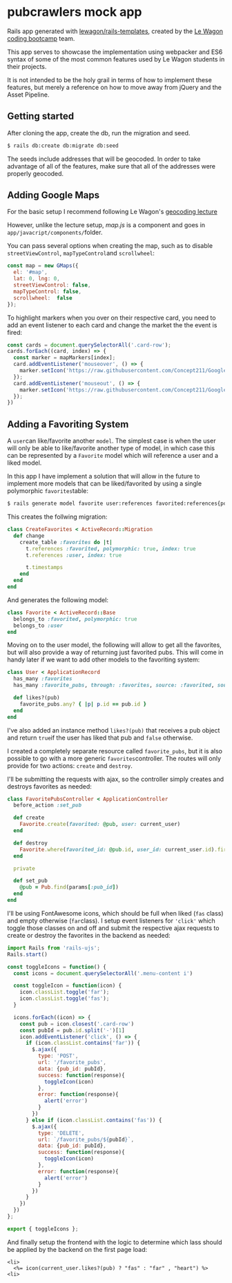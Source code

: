 # pubcrawlers mock app

Rails app generated with [lewagon/rails-templates](https://github.com/lewagon/rails-templates), created by the [Le Wagon coding bootcamp](https://www.lewagon.com) team.

This app serves to showcase the implementation using webpacker and ES6 syntax of some of the most common features used by Le Wagon students in their projects.

It is not intended to be the holy grail in terms of how to implement these features, but merely a reference on how to move away from jQuery and the Asset Pipeline.

## Getting started

After cloning the app, create the db, run the migration and seed.

```bash
$ rails db:create db:migrate db:seed
```

The seeds include addresses that will be geocoded. In order to take advantage of all of the features, make sure that all of the addresses were properly geocoded.


## Adding Google Maps

For the basic setup I recommend following Le Wagon's [geocoding lecture](https://kitt.lewagon.com/knowledge/lectures/05-Rails%2F08-Airbnb-Geocoder)

However, unlike the lecture setup, *map.js* is a component and goes in `app/javacript/components/`folder.

You can pass several options when creating the map, such as to disable `streetViewControl`, `mapTypeControl`and `scrollwheel`:

```javascript
const map = new GMaps({
  el: '#map',
  lat: 0, lng: 0,
  streetViewControl: false,
  mapTypeControl: false,
  scrollwheel:  false
});
```

To highlight markers when you over on their respective card, you need to add an event listener to each card and change the market the the event is fired:

```javascript
const cards = document.querySelectorAll('.card-row');
cards.forEach((card, index) => {
  const marker = mapMarkers[index];
  card.addEventListener('mouseover', () => {
    marker.setIcon('https://raw.githubusercontent.com/Concept211/Google-Maps-Markers/master/images/marker_blue.png');
  });
  card.addEventListener('mouseout', () => {
    marker.setIcon('https://raw.githubusercontent.com/Concept211/Google-Maps-Markers/master/images/marker_red.png');
  });
})
```

## Adding a Favoriting System

A `user`can like/favorite another `model`. The simplest case is when the user will only be able to like/favorite another type of model, in which case this can be represented by a `Favorite` model which will reference a user and a liked model.

In this app I have implement a solution that will allow in the future to implement more models that can be liked/favorited by using a single polymorphic `favorites`table:

```bash
$ rails generate model favorite user:references favorited:references{polymorphic}
```

This creates the follwing migration:

```ruby
class CreateFavorites < ActiveRecord::Migration
  def change
    create_table :favorites do |t|
      t.references :favorited, polymorphic: true, index: true
      t.references :user, index: true

      t.timestamps
    end
  end
end
```

And generates the following model:

```ruby
class Favorite < ActiveRecord::Base
  belongs_to :favorited, polymorphic: true
  belongs_to :user
end
```

Moving on to the user model, the following will allow to get all the favorites, but will also provide a way of returning just favorited pubs. This will come in handy later if we want to add other models to the favoriting system:

```ruby
class User < ApplicationRecord
  has_many :favorites
  has_many :favorite_pubs, through: :favorites, source: :favorited, source_type: 'Pub'

  def likes?(pub)
    favorite_pubs.any? { |p| p.id == pub.id }
  end
end
```

I've also added an instance method `likes?(pub)` that receives a pub object and return `true`if the user has liked that pub and `false` otherwise.

I created a completely separate resource called `favorite_pubs`, but it is also possible to go with a more generic `favorites`controller. The routes will only provide for two actions: `create` and `destroy`.

I'll be submitting the requests with ajax, so the controller simply creates and destroys favorites as needed:

```ruby
class FavoritePubsController < ApplicationController
  before_action :set_pub

  def create
    Favorite.create(favorited: @pub, user: current_user)
  end

  def destroy
    Favorite.where(favorited_id: @pub.id, user_id: current_user.id).first.destroy
  end

  private

  def set_pub
    @pub = Pub.find(params[:pub_id])
  end
end
```

I'll be using FontAwesome icons, which should be full when liked (`fas` class) and empty otherwise (`far`class). I setup event listeners for `'click'` which toggle those classes on and off and submit the respective ajax requests to create or destroy the favorites in the backend as needed:

```javascript
import Rails from 'rails-ujs';
Rails.start()

const toggleIcons = function() {
  const icons = document.querySelectorAll('.menu-content i')

  const toggleIcon = function(icon) {
    icon.classList.toggle('far');
    icon.classList.toggle('fas');
  }

  icons.forEach((icon) => {
    const pub = icon.closest('.card-row')
    const pubId = pub.id.split('-')[1]
    icon.addEventListener('click', () => {
      if (icon.classList.contains('far')) {
        $.ajax({
          type: 'POST',
          url: '/favorite_pubs',
          data: {pub_id: pubId},
          success: function(response){
            toggleIcon(icon)
          },
          error: function(response){
            alert('error')
          }
        })
      } else if (icon.classList.contains('fas')) {
        $.ajax({
          type: 'DELETE',
          url: `/favorite_pubs/${pubId}`,
          data: {pub_id: pubId},
          success: function(response){
            toggleIcon(icon)
          },
          error: function(response){
            alert('error')
          }
        })
      }
    })
  })
};

export { toggleIcons };
```

And finally setup the frontend with the logic to determine which lass should be applied by the backend on the first page load:

```erb
<li>
  <%= icon(current_user.likes?(pub) ? "fas" : "far" , "heart") %>
<li>
```







